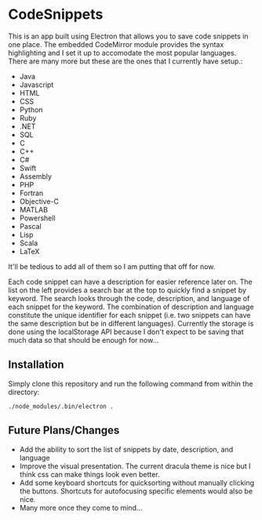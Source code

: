 # CodeSnippets

This is an app built using Electron that allows you to save code snippets in one place. The embedded CodeMirror module provides the syntax highlighting and I set it up to accomodate the most popular languages. There are many more but these are the ones that I currently have setup.:

* Java 
* Javascript
* HTML
* CSS
* Python
* Ruby
* .NET
* SQL
* C
* C++
* C#
* Swift
* Assembly
* PHP
* Fortran
* Objective-C
* MATLAB
* Powershell
* Pascal
* Lisp
* Scala
* LaTeX

It'll be tedious to add all of them so I am putting that off for now.

Each code snippet can have a description for easier reference later on. The list on the left provides a search bar at the top to quickly find a snippet by keyword. The search looks through the code, description, and language of each snippet for the keyword. The combination of description and language constitute the unique identifier for each snippet (i.e. two snippets can have the same description but be in different languages). Currently the storage is done using the localStorage API because I don't expect to be saving that much data so that should be enough for now...

## Installation

Simply clone this repository and run the following command from within the directory:

```./node_modules/.bin/electron .```

## Future Plans/Changes

* Add the ability to sort the list of snippets by date, description, and language
* Improve the visual presentation. The current dracula theme is nice but I think css can make things look even better.
* Add some keyboard shortcuts for quicksorting without manually clicking the buttons. Shortcuts for autofocusing specific elements would also be nice.
* Many more once they come to mind...
